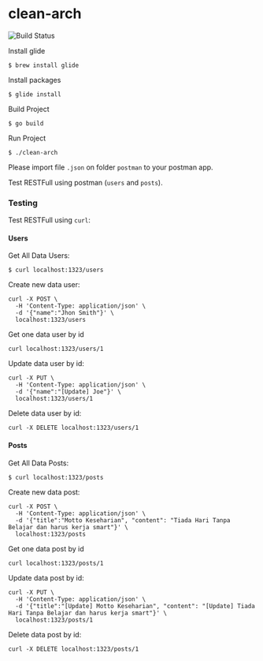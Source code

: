 # clean-arch


![Build Status](https://travis-ci.com/yudapc/clean-arch.svg?branch=master)

Install glide

`$ brew install glide`

Install packages

`$ glide install`

Build Project

`$ go build`

Run Project

`$ ./clean-arch`

Please import file `.json` on folder `postman` to your postman app.

Test RESTFull using postman (`users` and `posts`). 


### Testing
Test RESTFull using `curl`:

#### Users

Get All Data Users:

`$ curl localhost:1323/users`

Create new data user:

```
curl -X POST \
  -H 'Content-Type: application/json' \
  -d '{"name":"Jhon Smith"}' \
  localhost:1323/users
```
Get one data user by id

`curl localhost:1323/users/1`

Update data user by id:

```
curl -X PUT \
  -H 'Content-Type: application/json' \
  -d '{"name":"[Update] Joe"}' \
  localhost:1323/users/1
```

Delete data user by id:

`curl -X DELETE localhost:1323/users/1`



#### Posts

Get All Data Posts:

`$ curl localhost:1323/posts`

Create new data post:

```
curl -X POST \
  -H 'Content-Type: application/json' \
  -d '{"title":"Motto Keseharian", "content": "Tiada Hari Tanpa Belajar dan harus kerja smart"}' \
  localhost:1323/posts
```
Get one data post by id

`curl localhost:1323/posts/1`

Update data post by id:

```
curl -X PUT \
  -H 'Content-Type: application/json' \
  -d '{"title":"[Update] Motto Keseharian", "content": "[Update] Tiada Hari Tanpa Belajar dan harus kerja smart"}' \
  localhost:1323/posts/1
```

Delete data post by id:

`curl -X DELETE localhost:1323/posts/1`
